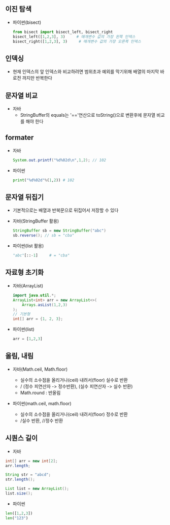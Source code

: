 ## 이진 탐색
- 파이썬(bisect)
    ```py
    from bisect import bisect_left, bisect_right
    bisect_left([1,2,3], 3)     # 매개변수 값의 가장 왼쪽 인덱스
    bisect_right([1,2,3], 3)     # 매개변수 값의 가장 오른쪽 인덱스
    ```
## 인덱싱
- 현재 인덱스의 앞 인덱스와 비교하려면 범위초과 예외를 막기위해 배열의 마지막 바로전 까지만 반복한다

## 문자열 비교
- 자바
    - StringBuffer의 equals는 '=='연산으로 toString()으로 변환후에 문자열 비교를 해야 한다

## formater
- 자바
    ```java
	System.out.printf("%d%02d\n",1,2); // 102
    
    ```

- 파이썬
    ```py
    print("%d%02d"%(1,2)) # 102
    ```
## 문자열 뒤집기
- 기본적으로는 배열과 반복문으로 뒤집어서 저장할 수 있다

- 자바(StringBuffer 활용)
    ```java
    StringBuffer sb = new StringBuffer("abc")
    sb.reverse(); // sb = "cba"
    ```
- 파이썬(list 활용)
    ```py
    "abc"[::-1]     # = "cba"
    ```

## 자료형 초기화
- 자바(ArrayList)
    ```java
    import java.util.*;
    ArrayList<int> arr = new ArrayList<>(
        Arrays.asList(1,2,3)
    );
    // 기본형
    int[] arr = {1, 2, 3};
    ```
- 파이썬(list)
    ```py
    arr = [1,2,3]
    ```

## 올림, 내림
- 자바(Math.ceil, Math.floor)
    - 실수의 소수점을 올리거나(ceil) 내려서(floor) 실수로 반환
    - / (정수 피연산자 -> 정수반환), (실수 피연산자 -> 실수 반환)
    - Math.round : 반올림

- 파이썬(math.ceil, math.floor)
    - 실수의 소수점을 올리거나(ceil) 내려서(floor) 정수로 반환
    - /실수 반환, //정수 반환

## 시퀀스 길이
- 자바
```java
int[] arr = new int[2];
arr.length;

String str = "abcd";
str.length();

List list = new ArrayList();
list.size();
```

- 파이썬
```py
len([1,2,3])
len("123")
```